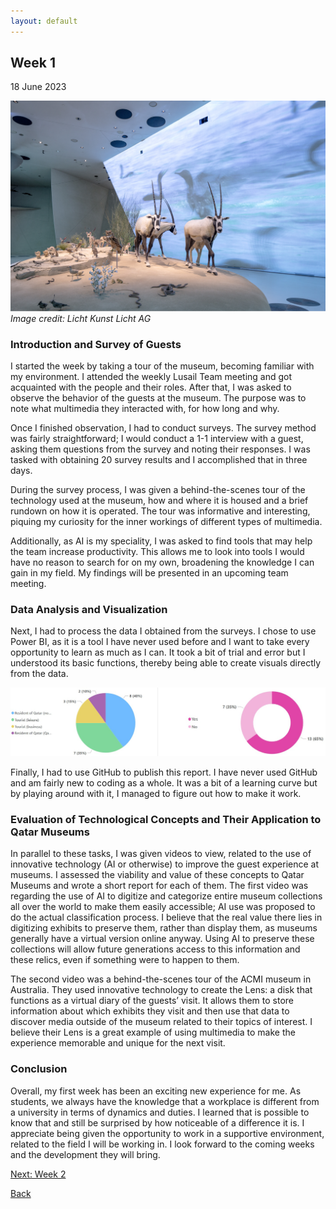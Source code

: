 ```yaml
---
layout: default
---
```


## Week 1
18 June 2023

![National Museum of Qatar](/assets/images/nmoq_2.jpg)
*Image credit: Licht Kunst Licht AG*

### Introduction and Survey of Guests
I started the week by taking a tour of the museum, becoming familiar with my environment. I attended the weekly Lusail Team meeting and got acquainted with the people and their roles. After that, I was asked to observe the behavior of the guests at the museum. The purpose was to note what multimedia they interacted with, for how long and why.

Once I finished observation, I had to conduct surveys. The survey method was fairly straightforward; I would conduct a 1-1 interview with a guest, asking them questions from the survey and noting their responses. I was tasked with obtaining 20 survey results and I accomplished that in three days.

During the survey process, I was given a behind-the-scenes tour of the technology used at the museum, how and where it is housed and a brief rundown on how it is operated. The tour was informative and interesting, piquing my curiosity for the inner workings of different types of multimedia.

Additionally, as AI is my speciality, I was asked to find tools that may help the team increase productivity. This allows me to look into tools I would have no reason to search for on my own, broadening the knowledge I can gain in my field. My findings will be presented in an upcoming team meeting.

### Data Analysis and Visualization
Next, I had to process the data I obtained from the surveys. I chose to use Power BI, as it is a tool I have never used before and I want to take every opportunity to learn as much as I can. It took a bit of trial and error but I understood its basic functions, thereby being able to create visuals directly from the data.

<img align="right">
  
![Survey Illustration](/assets/images/power_bi.jpg)

</img>

Finally, I had to use GitHub to publish this report. I have never used GitHub and am fairly new to coding as a whole. It was a bit of a learning curve but by playing around with it, I managed to figure out how to make it work.

### Evaluation of Technological Concepts and Their Application to Qatar Museums
In parallel to these tasks, I was given videos to view, related to the use of innovative technology (AI or otherwise) to improve the guest experience at museums. I assessed the viability and value of these concepts to Qatar Museums and wrote a short report for each of them. The first video was regarding the use of AI to digitize and categorize entire museum collections all over the world to make them easily accessible; AI use was proposed to do the actual classification process. I believe that the real value there lies in digitizing exhibits to preserve them, rather than display them, as museums generally have a virtual version online anyway. Using AI to preserve these collections will allow future generations access to this information and these relics, even if something were to happen to them.

The second video was a behind-the-scenes tour of the ACMI museum in Australia. They used innovative technology to create the Lens: a disk that functions as a virtual diary of the guests’ visit. It allows them to store information about which exhibits they visit and then use that data to discover media outside of the museum related to their topics of interest. I believe their Lens is a great example of using multimedia to make the experience memorable and unique for the next visit.

### Conclusion
Overall, my first week has been an exciting new experience for me. As students, we always have the knowledge that a workplace is different from a university in terms of dynamics and duties. I learned that is possible to know that and still be surprised by how noticeable of a difference it is. I appreciate being given the opportunity to work in a supportive environment, related to the field I will be working in. I look forward to the coming weeks and the development they will bring.

  
[Next: Week 2](./another-page-2.html)

[Back](./)
